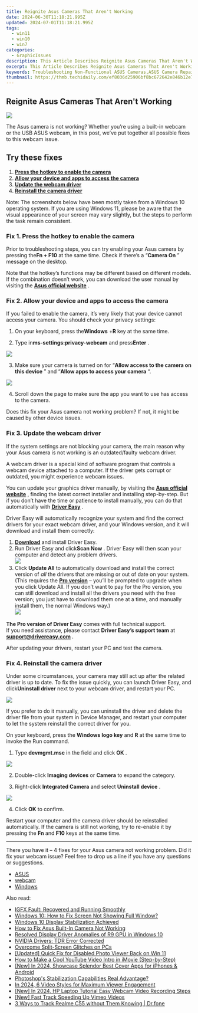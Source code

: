 ```yaml
---
title: Reignite Asus Cameras That Aren't Working
date: 2024-06-30T11:18:21.995Z
updated: 2024-07-01T11:18:21.995Z
tags:
  - win11
  - win10
  - win7
categories:
  - GraphicIssues
description: This Article Describes Reignite Asus Cameras That Aren't Working
excerpt: This Article Describes Reignite Asus Cameras That Aren't Working
keywords: Troubleshooting Non-Functional ASUS Cameras,ASUS Camera Repair Tips,Restarting Asus Cameras,ASUS Camera Firmware Update,Revive Malfunctioning ASUS Cameras,ASUS Camera Recovery Steps,Diagnosing and Fixing ASUS Cameras
thumbnail: https://thmb.techidaily.com/ef8036d25906bf8bc672642e846b12e7bf455ea76b0df7385d290b38eb25840e.jpg
---
```


## Reignite Asus Cameras That Aren't Working

![](https://images.drivereasy.com/wp-content/uploads/2021/11/Asus_Laptop-1200x718.jpg)

 The Asus camera is not working? Whether you’re using a built-in webcam or the USB ASUS webcam, in this post, we’ve put together all possible fixes to this webcam issue.

## Try these fixes

1. **[Press the hotkey to enable the camera](#h-fix-1-press-the-hotkey-to-enable-the-camera)**
2. **[Allow your device and apps to access the camera](#h-fix-2-allow-your-device-and-apps-to-access-the-camera)**
3. **[Update the webcam driver](#h-fix-3-update-the-webcam-driver)**
4. **[Reinstall the camera driver](#h-fix-4-reinstall-the-camera-driver)**

 Note: The screenshots below have been mostly taken from a Windows 10 operating system. If you are using Windows 11, please be aware that the visual appearance of your screen may vary slightly, but the steps to perform the task remain consistent.

### Fix 1\. Press the hotkey to enable the camera

 Prior to troubleshooting steps, you can try enabling your Asus camera by pressing the**Fn + F10** at the same time. Check if there’s a “**Camera On** ” message on the desktop.

 Note that the hotkey’s functions may be different based on different models. If the combination doesn’t work, you can download the user manual by visiting the [**Asus official website**](https://www.asus.com/) .

### Fix 2\. Allow your device and apps to access the camera

 If you failed to enable the camera, it’s very likely that your device cannot access your camera. You should check your privacy settings:

 1) On your keyboard, press the**Windows** +**R** key at the same time.

 2) Type in**ms-settings:privacy-webcam** and press**Enter** .

![](https://images.drivereasy.com/wp-content/uploads/2021/11/privacy.jpg)

 3) Make sure your camera is turned on for “**Allow access to the camera on this device** ” and “**Allow apps to access your camera** “.

![](https://images.drivereasy.com/wp-content/uploads/2021/11/camera.jpg)

 4) Scroll down the page to make sure the app you want to use has access to the camera.

 Does this fix your Asus camera not working problem? If not, it might be caused by other device issues.

### Fix 3\. Update the webcam driver

 If the system settings are not blocking your camera, the main reason why your Asus camera is not working is an outdated/faulty webcam driver.

 A webcam driver is a special kind of software program that controls a webcam device attached to a computer. If the driver gets corrupt or outdated, you might experience webcam issues.

 You can update your graphics driver manually, by visiting the **[Asus official website](https://www.asus.com)**  , finding the latest correct installer and installing step-by-step. But if you don’t have the time or patience to install manually, you can do that automatically with **[Driver Easy](https://tools.techidaily.com/drivereasy/download/)**  .

 Driver Easy will automatically recognize your system and find the correct drivers for your exact webcam driver, and your Windows version, and it will download and install them correctly:

1. **[Download](https://tools.techidaily.com/drivereasy/download/)**  and install Driver Easy.
2. Run Driver Easy and click**Scan Now** . Driver Easy will then scan your computer and detect any problem drivers.  
![](https://images.drivereasy.com/wp-content/uploads/2021/05/scan-now.jpg)
3. Click **Update All** to automatically download and install the correct version of _all_ the drivers that are missing or out of date on your system.(This requires the **[Pro version](https://tools.techidaily.com/drivereasy/download/)** [](https://tools.techidaily.com/drivereasy/download/) – you’ll be prompted to upgrade when you click Update All. If you don’t want to pay for the Pro version, you can still download and install all the drivers you need with the free version; you just have to download them one at a time, and manually install them, the normal Windows way.)  
![](https://images.drivereasy.com/wp-content/uploads/2021/04/update-webcam-driver-driver-easy.jpg)

**The Pro version of Driver Easy** comes with full technical support.  
 If you need assistance, please contact **Driver Easy’s support team** at **[support@drivereasy.com](mailto:support@drivereasy.com) .**

After updating your drivers, restart your PC and test the camera.

### Fix 4\. Reinstall the camera driver

 Under some circumstances, your camera may still act up after the related driver is up to date. To fix the issue quickly, you can launch Driver Easy, and click**Uninstall driver** next to your webcam driver, and restart your PC.

![](https://images.drivereasy.com/wp-content/uploads/2021/11/uninstall-driver-1.jpg)

 If you prefer to do it manually, you can uninstall the driver and delete the driver file from your system in Device Manager, and restart your computer to let the system reinstall the correct driver for you.

 On your keyboard, press the **Windows logo key** and **R** at the same time to invoke the Run command.

 1) Type **devmgmt.msc** in the field and click **OK** .

![](https://images.drivereasy.com/wp-content/uploads/2021/04/control-panel.jpg)

 2) Double-click **Imaging devices**  or **Camera** to expand the category.

 3) Right-click **Integrated Camera** and select **Uninstall device** .

![](https://images.drivereasy.com/wp-content/uploads/2021/04/reinstall-camera-driver.jpg)

 4) Click **OK** to confirm.

 Restart your computer and the camera driver should be reinstalled automatically. If the camera is still not working, try to re-enable it by pressing the **Fn** and **F10** keys at the same time.

---

 There you have it – 4 fixes for your Asus camera not working problem. Did it fix your webcam issue? Feel free to drop us a line if you have any questions or suggestions.

* [ASUS](https://tools.techidaily.com/drivereasy/download/)
* [webcam](https://tools.techidaily.com/drivereasy/download/)
* [Windows](https://tools.techidaily.com/drivereasy/download/)

<ins class="adsbygoogle"
     style="display:block"
     data-ad-format="autorelaxed"
     data-ad-client="ca-pub-7571918770474297"
     data-ad-slot="1223367746"></ins>



<ins class="adsbygoogle"
     style="display:block"
     data-ad-client="ca-pub-7571918770474297"
     data-ad-slot="8358498916"
     data-ad-format="auto"
     data-full-width-responsive="true"></ins>

<span class="atpl-alsoreadstyle">Also read:</span>
<div><ul>
<li><a href="https://graphic-issues.techidaily.com/igfx-fault-recovered-and-running-smoothly/"><u>IGFX Fault: Recovered and Running Smoothly</u></a></li>
<li><a href="https://graphic-issues.techidaily.com/windows-10-how-to-fix-screen-not-showing-full-window/"><u>Windows 10: How to Fix Screen Not Showing Full Window?</u></a></li>
<li><a href="https://graphic-issues.techidaily.com/windows-10-display-stabilization-achieved/"><u>Windows 10 Display Stabilization Achieved</u></a></li>
<li><a href="https://graphic-issues.techidaily.com/how-to-fix-asus-built-in-camera-not-working/"><u>How to Fix Asus Built-In Camera Not Working</u></a></li>
<li><a href="https://graphic-issues.techidaily.com/resolved-display-driver-anomalies-of-r9-gpu-in-windows-10/"><u>Resolved Display Driver Anomalies of R9 GPU in Windows 10</u></a></li>
<li><a href="https://graphic-issues.techidaily.com/nvidia-drivers-tdr-error-corrected/"><u>NVIDIA Drivers: TDR Error Corrected</u></a></li>
<li><a href="https://graphic-issues.techidaily.com/overcome-split-screen-glitches-on-pcs/"><u>Overcome Split-Screen Glitches on PCs</u></a></li>
<li><a href="https://extra-skills.techidaily.com/updated-quick-fix-for-disabled-photo-viewer-back-on-win-11/"><u>[Updated] Quick Fix for Disabled Photo Viewer Back on Win 11</u></a></li>
<li><a href="https://youtube-videos.techidaily.com/how-to-make-a-cool-youtube-video-intro-in-imovie-step-by-step/"><u>How to Make a Cool YouTube Video Intro in iMovie (Step-by-Step)</u></a></li>
<li><a href="https://instagram-clips.techidaily.com/new-in-2024-showcase-splendor-best-cover-apps-for-iphones-and-android/"><u>[New] In 2024, Showcase Splendor  Best Cover Apps for iPhones & Android</u></a></li>
<li><a href="https://extra-resources.techidaily.com/photoshops-stabilization-capabilities-real-advantage/"><u>Photoshop's Stabilization Capabilities  Real Advantage?</u></a></li>
<li><a href="https://extra-lessons.techidaily.com/in-2024-6-video-styles-for-maximum-viewer-engagement/"><u>In 2024, 6 Video Styles for Maximum Viewer Engagement</u></a></li>
<li><a href="https://on-screen-recording.techidaily.com/new-in-2024-hp-laptop-tutorial-easy-webcam-video-recording-steps/"><u>[New] In 2024, HP Laptop Tutorial  Easy Webcam Video Recording Steps</u></a></li>
<li><a href="https://vimeo-videos.techidaily.com/new-fast-track-speeding-up-vimeo-videos/"><u>[New] Fast Track  Speeding Up Vimeo Videos</u></a></li>
<li><a href="https://android-location-track.techidaily.com/3-ways-to-track-realme-c55-without-them-knowing-drfone-by-drfone-virtual-android/"><u>3 Ways to Track Realme C55 without Them Knowing | Dr.fone</u></a></li>
</ul></div>
